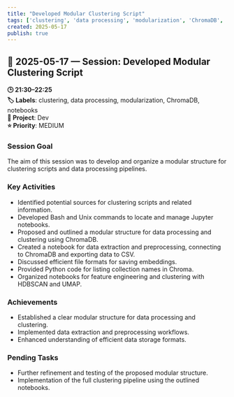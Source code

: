 ```yaml
---
title: "Developed Modular Clustering Script"
tags: ['clustering', 'data processing', 'modularization', 'ChromaDB', 'notebooks']
created: 2025-05-17
publish: true
---
```


## 📅 2025-05-17 — Session: Developed Modular Clustering Script

**🕒 21:30–22:25**  
**🏷️ Labels**: clustering, data processing, modularization, ChromaDB, notebooks  
**📂 Project**: Dev  
**⭐ Priority**: MEDIUM  


### Session Goal
The aim of this session was to develop and organize a modular structure for clustering scripts and data processing pipelines.

### Key Activities
- Identified potential sources for clustering scripts and related information.
- Developed Bash and Unix commands to locate and manage Jupyter notebooks.
- Proposed and outlined a modular structure for data processing and clustering using ChromaDB.
- Created a notebook for data extraction and preprocessing, connecting to ChromaDB and exporting data to CSV.
- Discussed efficient file formats for saving embeddings.
- Provided Python code for listing collection names in Chroma.
- Organized notebooks for feature engineering and clustering with HDBSCAN and UMAP.

### Achievements
- Established a clear modular structure for data processing and clustering.
- Implemented data extraction and preprocessing workflows.
- Enhanced understanding of efficient data storage formats.

### Pending Tasks
- Further refinement and testing of the proposed modular structure.
- Implementation of the full clustering pipeline using the outlined notebooks.
